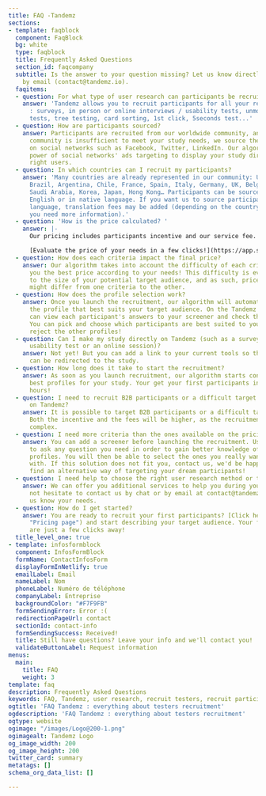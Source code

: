 ```yaml
---
title: FAQ -Tandemz
sections:
- template: faqblock
  component: FaqBlock
  bg: white
  type: faqblock
  title: Frequently Asked Questions
  section_id: faqcompany
  subtitle: Is the answer to your question missing? Let us know directly by chat or
    by email (contact@tandemz.io).
  faqitems:
  - question: For what type of user research can participants be recruited on Tandemz?
    answer: 'Tandemz allows you to recruit participants for all your research studies
      : surveys, in person or online interviews / usability tests, unmoderated usability
      tests, tree testing, card sorting, 1st click, 5seconds test...'
  - question: How are participants sourced?
    answer: Participants are recruited from our worldwide community, and when the
      community is insufficient to meet your study needs, we source them directly
      on social networks such as Facebook, Twitter, LinkedIn. Our algorithm uses the
      power of social networks' ads targeting to display your study directly to the
      right users.
  - question: In which countries can I recruit my participants?
    answer: 'Many countries are already represented in our community: USA, Canada,
      Brazil, Argentina, Chile, France, Spain, Italy, Germany, UK, Belgium, Netherlands,
      Saudi Arabia, Korea, Japan, Hong Kong… Participants can be sourced either in
      English or in native language. If you want us to source participants in native
      language, translation fees may be added (depending on the country - ask us if
      you need more information).'
  - question: 'How is the price calculated? '
    answer: |-
      Our pricing includes participants incentive and our service fee. Our algorithm adjusts each part according to the type of study, cost of living in selected countries (to keep our incentives attractive) and complexity of recruitment. Each criteria can have an impact on the incentive and/or on the fees.

      [Evaluate the price of your needs in a few clicks!](https://app.staging.tandemz.io/recruter-des-participants "Pricing page")
  - question: How does each criteria impact the final price?
    answer: Our algorithm takes into account the difficulty of each criteria to offer
      you the best price according to your needs! This difficulty is evaluated according
      to the size of your potential target audience, and as such, price adjustments
      might differ from one criteria to the other.
  - question: How does the profile selection work?
    answer: Once you launch the recruitment, our algorithm will automatically contact
      the profile that best suits your target audience. On the Tandemz platform, you
      can view each participant's answers to your screener and check their profile.
      You can pick and choose which participants are best suited to your study, and
      reject the other profiles!
  - question: Can I make my study directly on Tandemz (such as a survey form, an unmoderated
      usability test or an online session)?
    answer: Not yet! But you can add a link to your current tools so that participants
      can be redirected to the study.
  - question: How long does it take to start the recruitment?
    answer: As soon as you launch recruitment, our algorithm starts contacting the
      best profiles for your study. Your get your first participants in just a few
      hours!
  - question: I need to recruit B2B participants or a difficult target. Is it possible
      on Tandemz?
    answer: It is possible to target B2B participants or a difficult target on Tandemz.
      Both the incentive and the fees will be higher, as the recruitment will be more
      complex.
  - question: I need more criteria than the ones available on the pricing page.
    answer: You can add a screener before launching the recruitment. Use the screener
      to ask any question you need in order to gain better knowledge of your participants'
      profiles. You will then be able to select the ones you really want to connect
      with. If this solution does not fit you, contact us, we'd be happy to help and
      find an alternative way of targeting your dream participants!
  - question: I need help to choose the right user research method or to lead my study.
    answer: We can offer you additional services to help you during your study. Do
      not hesitate to contact us by chat or by email at contact@tandemz.io to let
      us know your needs.
  - question: How do I get started?
    answer: You are ready to recruit your first participants? [Click here](https://app.staging.tandemz.io/recruit-participants
      "Pricing page") and start describing your target audience. Your first participants
      are just a few clicks away!
  title_level_one: true
- template: infosformblock
  component: InfosFormBlock
  formName: ContactInfosForm
  displayFormInNetlify: true
  emailLabel: Email
  nameLabel: Nom
  phoneLabel: Numéro de téléphone
  companyLabel: Entreprise
  backgroundColor: "#F7F9FB"
  formSendingError: Error :(
  redirectionPageUrl: contact
  sectionId: contact-info
  formSendingSuccess: Received!
  title: Still have questions? Leave your info and we'll contact you!
  validateButtonLabel: Request information
menus:
  main:
    title: FAQ
    weight: 3
template: faq
description: Frequently Asked Questions
keywords: FAQ, Tandemz, user research, recruit testers, recruit participants
ogtitle: 'FAQ Tandemz : everything about testers recruitment'
ogdescription: 'FAQ Tandemz : everything about testers recruitment'
ogtype: website
ogimage: "/images/Logo@200-1.png"
ogimagealt: Tandemz Logo
og_image_width: 200
og_image_height: 200
twitter_card: summary
metatags: []
schema_org_data_list: []

---
```

